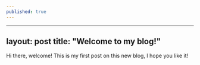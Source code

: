 ```yaml
---
published: true
---
```

---
layout:	post
title:	"Welcome to my blog!"
---


Hi there, welcome! This is my first post on this new blog, I hope you like it!
